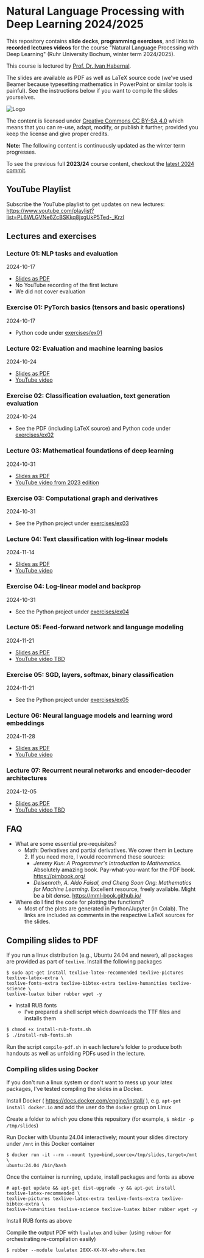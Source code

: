 # Natural Language Processing with Deep Learning 2024/2025

This repository contains **slide decks**, **programming exercises**, and links to **recorded lectures videos** for the course "Natural Language Processing with Deep Learning" (Ruhr University Bochum, winter term 2024/2025).

This course is lectured by [Prof. Dr. Ivan Habernal](https://www.trusthlt.org).

The slides are available as PDF as well as LaTeX source code (we've used Beamer because typesetting mathematics in PowerPoint or similar tools is painful). See the instructions below if you want to compile the slides yourselves.

![Logo](https://upload.wikimedia.org/wikipedia/commons/thumb/e/e5/CC_BY-SA_icon.svg/88px-CC_BY-SA_icon.svg.png)

The content is licensed under [Creative Commons CC BY-SA 4.0](https://creativecommons.org/licenses/by-sa/4.0/) which means that you can re-use, adapt, modify, or publish it further, provided you keep the license and give proper credits.

**Note:** The following content is continuously updated as the winter term progresses.

To see the previous full **2023/24** course content, checkout the [latest 2024 commit](https://github.com/trusthlt/nlp-with-deep-learning-lectures/tree/ae2364ac136e9852a6992f17a90771f0a5474bfb).

## YouTube Playlist

Subscribe the YouTube playlist to get updates on new lectures: https://www.youtube.com/playlist?list=PL6WLGVNe6ZcBSKkq8jxgUkP5Ted-_KrzI

## Lectures and exercises

### Lecture 01: NLP tasks and evaluation

2024-10-17

* [Slides as PDF](/lectures/lecture01/pdf/nlpwdl2024-lecture01-handout.pdf)
* No YouTube recording of the first lecture
* We did not cover evaluation

### Exercise 01: PyTorch basics (tensors and basic operations)

2024-10-17

* Python code under [exercises/ex01](exercises/ex01)

### Lecture 02: Evaluation and machine learning basics

2024-10-24

* [Slides as PDF](/lectures/lecture02/pdf/nlpwdl2024-lecture02-handout.pdf)
* [YouTube video](https://www.youtube.com/watch?v=A_oS_7LnfD0)


### Exercise 02: Classification evaluation, text generation evaluation

2024-10-24

* See the PDF (including LaTeX source) and Python code under [exercises/ex02](exercises/ex02)


### Lecture 03: Mathematical foundations of deep learning

2024-10-31

* [Slides as PDF](/lectures/lecture03/pdf/nlpwdl2024-lecture03-handout.pdf)
* [YouTube video from 2023 edition](https://www.youtube.com/watch?v=viej0VnvwMY)

### Exercise 03: Computational graph and derivatives

2024-10-31

* See the Python project under [exercises/ex03](exercises/ex03)

### Lecture 04: Text classification with log-linear models

2024-11-14

* [Slides as PDF](/lectures/lecture04/pdf/nlpwdl2024-lecture04-handout.pdf)
* [YouTube video](https://www.youtube.com/watch?v=UASyReidhqM)

### Exercise 04: Log-linear model and backprop

2024-10-31

* See the Python project under [exercises/ex04](exercises/ex04)

### Lecture 05: Feed-forward network and language modeling

2024-11-21

* [Slides as PDF](/lectures/lecture04/pdf/nlpwdl2024-lecture05-handout.pdf)
* [YouTube video TBD](https://www.youtube.com/watch?v=0cHYQgOTYFw)

### Exercise 05: SGD, layers, softmax, binary classification

2024-11-21

* See the Python project under [exercises/ex05](exercises/ex04)

### Lecture 06: Neural language models and learning word embeddings

2024-11-28

* [Slides as PDF](/lectures/lecture04/pdf/nlpwdl2024-lecture06-handout.pdf)
* [YouTube video](https://www.youtube.com/watch?v=wUey35aN6mI)


### Lecture 07: Recurrent neural networks and encoder-decoder architectures

2024-12-05

* [Slides as PDF](/lectures/lecture04/pdf/nlpwdl2024-lecture07-handout.pdf)
* [YouTube video TBD]()


## FAQ

* What are some essential pre-requisites?
  * Math: Derivatives and partial derivatives. We cover them in Lecture 2. If you need more, I would recommend these sources:
    * *Jeremy Kun: A Programmer's Introduction to Mathematics.* Absolutely amazing book. Pay-what-you-want for the PDF book. https://pimbook.org/
    * *Deisenroth, A. Aldo Faisal, and Cheng Soon Ong: Mathematics for Machine Learning*. Excellent resource, freely available. Might be a bit dense. https://mml-book.github.io/
* Where do I find the code for plotting the functions?
  * Most of the plots are generated in Python/Jupyter (in Colab). The links are included as comments in the respective LaTeX sources for the slides.

## Compiling slides to PDF

If you run a linux distribution (e.g., Ubuntu 24.04 and newer), all packages are provided as part of `texlive`. Install the following packages

```plain
$ sudo apt-get install texlive-latex-recommended texlive-pictures texlive-latex-extra \
texlive-fonts-extra texlive-bibtex-extra texlive-humanities texlive-science \
texlive-luatex biber rubber wget -y
```

* Install RUB fonts
  * I've prepared a shell script which downloads the TTF files and installs them

```bash
$ chmod +x install-rub-fonts.sh
$ ./install-rub-fonts.sh
```

Run the script `compile-pdf.sh` in each lecture's folder to produce both handouts as well as unfolding PDFs used in the lecture.

### Compiling slides using Docker

If you don't run a linux system or don't want to mess up your latex packages, I've tested compiling the slides in a Docker.

Install Docker ( https://docs.docker.com/engine/install/ ), e.g. `apt-get install docker.io` and add the user do the `docker` group on Linux

Create a folder to which you clone this repository (for example, `$ mkdir -p /tmp/slides`)

Run Docker with Ubuntu 24.04 interactively; mount your slides directory under `/mnt` in this Docker container

```plain
$ docker run -it --rm --mount type=bind,source=/tmp/slides,target=/mnt \
ubuntu:24.04 /bin/bash
```

Once the container is running, update, install packages and fonts as above

```plain
# apt-get update && apt-get dist-upgrade -y && apt-get install texlive-latex-recommended \
texlive-pictures texlive-latex-extra texlive-fonts-extra texlive-bibtex-extra \
texlive-humanities texlive-science texlive-luatex biber rubber wget -y
```

Install RUB fonts as above

Compile the output PDF with `lualatex` and `biber` (using `rubber` for orchestrating re-compilation easily)

```plain
$ rubber --module lualatex 20XX-XX-XX-who-where.tex
```
